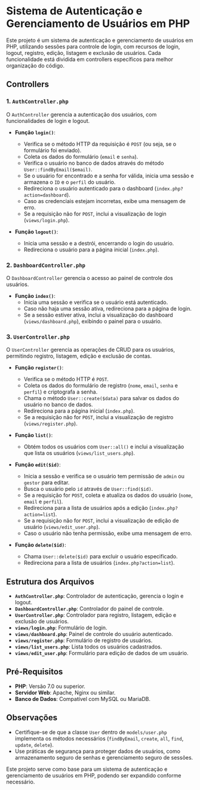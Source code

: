# Sistema de Autenticação e Gerenciamento de Usuários em PHP

Este projeto é um sistema de autenticação e gerenciamento de usuários em PHP, utilizando sessões para controle de login, com recursos de login, logout, registro, edição, listagem e exclusão de usuários. Cada funcionalidade está dividida em controllers específicos para melhor organização do código.

## Controllers

### 1. `AuthController.php`
O `AuthController` gerencia a autenticação dos usuários, com funcionalidades de login e logout.

- **Função `login()`**: 
  - Verifica se o método HTTP da requisição é `POST` (ou seja, se o formulário foi enviado).
  - Coleta os dados do formulário (`email` e `senha`).
  - Verifica o usuário no banco de dados através do método `User::findByEmail($email)`.
  - Se o usuário for encontrado e a senha for válida, inicia uma sessão e armazena o `ID` e o `perfil` do usuário.
  - Redireciona o usuário autenticado para o dashboard (`index.php?action=dashboard`).
  - Caso as credenciais estejam incorretas, exibe uma mensagem de erro.
  - Se a requisição não for `POST`, inclui a visualização de login (`views/login.php`).

- **Função `logout()`**:
  - Inicia uma sessão e a destrói, encerrando o login do usuário.
  - Redireciona o usuário para a página inicial (`index.php`).

### 2. `DashboardController.php`
O `DashboardController` gerencia o acesso ao painel de controle dos usuários.

- **Função `index()`**:
  - Inicia uma sessão e verifica se o usuário está autenticado.
  - Caso não haja uma sessão ativa, redireciona para a página de login.
  - Se a sessão estiver ativa, inclui a visualização do dashboard (`views/dashboard.php`), exibindo o painel para o usuário.

### 3. `UserController.php`
O `UserController` gerencia as operações de CRUD para os usuários, permitindo registro, listagem, edição e exclusão de contas.

- **Função `register()`**:
  - Verifica se o método HTTP é `POST`.
  - Coleta os dados do formulário de registro (`nome`, `email`, `senha` e `perfil`) e criptografa a senha.
  - Chama o método `User::create($data)` para salvar os dados do usuário no banco de dados.
  - Redireciona para a página inicial (`index.php`).
  - Se a requisição não for `POST`, inclui a visualização de registro (`views/register.php`).

- **Função `list()`**:
  - Obtém todos os usuários com `User::all()` e inclui a visualização que lista os usuários (`views/list_users.php`).

- **Função `edit($id)`**:
  - Inicia a sessão e verifica se o usuário tem permissão de `admin` ou `gestor` para editar.
  - Busca o usuário pelo `id` através de `User::find($id)`.
  - Se a requisição for `POST`, coleta e atualiza os dados do usuário (`nome`, `email` e `perfil`).
  - Redireciona para a lista de usuários após a edição (`index.php?action=list`).
  - Se a requisição não for `POST`, inclui a visualização de edição de usuário (`views/edit_user.php`).
  - Caso o usuário não tenha permissão, exibe uma mensagem de erro.

- **Função `delete($id)`**:
  - Chama `User::delete($id)` para excluir o usuário especificado.
  - Redireciona para a lista de usuários (`index.php?action=list`).

## Estrutura dos Arquivos

- **`AuthController.php`**: Controlador de autenticação, gerencia o login e logout.
- **`DashboardController.php`**: Controlador do painel de controle.
- **`UserController.php`**: Controlador para registro, listagem, edição e exclusão de usuários.
- **`views/login.php`**: Formulário de login.
- **`views/dashboard.php`**: Painel de controle do usuário autenticado.
- **`views/register.php`**: Formulário de registro de usuários.
- **`views/list_users.php`**: Lista todos os usuários cadastrados.
- **`views/edit_user.php`**: Formulário para edição de dados de um usuário.

## Pré-Requisitos

- **PHP**: Versão 7.0 ou superior.
- **Servidor Web**: Apache, Nginx ou similar.
- **Banco de Dados**: Compatível com MySQL ou MariaDB.

## Observações

- Certifique-se de que a classe `User` dentro de `models/user.php` implementa os métodos necessários (`findByEmail`, `create`, `all`, `find`, `update`, `delete`).
- Use práticas de segurança para proteger dados de usuários, como armazenamento seguro de senhas e gerenciamento seguro de sessões.
  
Este projeto serve como base para um sistema de autenticação e gerenciamento de usuários em PHP, podendo ser expandido conforme necessário.
